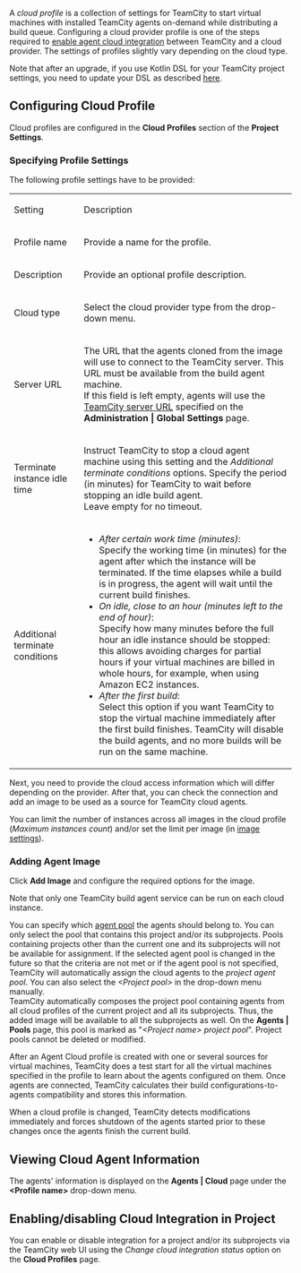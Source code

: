 [//]: # (title: Agent Cloud Profile)
[//]: # (auxiliary-id: Agent Cloud Profile)

A _cloud profile_ is a collection of settings for TeamCity to start virtual machines with installed TeamCity agents on-demand while distributing a build queue. Configuring a cloud provider profile is one of the steps required to [enable agent cloud integration](teamcity-integration-with-cloud-solutions.md) between TeamCity and a cloud provider. The settings of profiles slightly vary depending on the cloud type. 

<tip>

Note that after an upgrade, if you use Kotlin DSL for your TeamCity project settings, you need to update your DSL as described [here](upgrading-dsl.md).
</tip>

## Configuring Cloud Profile

Cloud profiles are configured in the __Cloud Profiles__ section of the __Project Settings__.

### Specifying Profile Settings

The following profile settings have to be provided:

<table><tr>

<td>

Setting


</td>

<td>

Description


</td></tr><tr>

<td>

Profile name


</td>

<td>

Provide a name for the profile.


</td></tr><tr>

<td>

Description


</td>

<td>

Provide an optional profile description.


</td></tr><tr>

<td>

Cloud type


</td>

<td>

Select the cloud provider type from the drop-down menu.


</td></tr><tr>

<td>

Server URL


</td>

<td>

The URL that the agents cloned from the image will use to connect to the TeamCity server. This URL must be available from the build agent machine.   
If this field is left empty, agents will use the [TeamCity server URL](configuring-server-url.md) specified on the __Administration | Global Settings__ page.


</td></tr><tr>

<td>

Terminate instance idle time


</td>

<td>

Instruct TeamCity to stop a cloud agent machine using this setting and the _Additional terminate conditions_ options. Specify the period (in minutes) for TeamCity to wait before stopping an idle build agent.   
Leave empty for no timeout.


</td></tr><tr>

<td id="agent-terminate-condition">

Additional terminate conditions


</td>

<td>

* _After certain work time (minutes)_:   
Specify the working time (in minutes) for the agent after which the instance will be terminated. If the time elapses while a build is in progress, the agent will wait until the current build finishes.
* _On idle, close to an hour (minutes left to the end of hour)_:   
Specify how many minutes before the full hour an idle instance should be stopped: this allows avoiding charges for partial hours if your virtual machines are billed in whole hours, for example, when using Amazon EC2 instances.
* _After the first build_:   
Select this option if you want TeamCity to stop the virtual machine immediately after the first build finishes. TeamCity will disable the build agents, and no more builds will be run on the same machine.

</td></tr></table>

Next, you need to provide the cloud access information which will differ depending on the provider. After that, you can check the connection and add an image to be used as a source for TeamCity cloud agents.

You can limit the number of instances across all images in the cloud profile (_Maximum instances count_) and/or set the limit per image (in [image settings](#Adding+Agent+Image)).

### Adding Agent Image

Click __Add Image__ and configure the required options for the image.

<tip>

Note that only one TeamCity build agent service can be run on each cloud instance.

</tip>

You can specify which [agent pool](configuring-agent-pools.md) the agents should belong to. You can only select the pool that contains this project and/or its subprojects. Pools containing projects other than the current one and its subprojects will not be available for assignment. If the selected agent pool is changed in the future so that the criteria are not met or if the agent pool is not specified, TeamCity will automatically assign the cloud agents to the _project agent pool_. You can also select the _\<Project pool\>_ in the drop-down menu manually.   
TeamCity automatically composes the project pool containing agents from all cloud profiles of the current project and all its subprojects. Thus, the added image will be available to all the subprojects as well. On the __Agents | Pools__ page, this pool is marked as "_\<Project name\> project pool_". Project pools cannot be deleted or modified.

After an Agent Cloud profile is created with one or several sources for virtual machines, TeamCity does a test start for all the virtual machines specified in the profile to learn about the agents configured on them. Once agents are connected, TeamCity calculates their build configurations-to-agents compatibility and stores this information.

When a cloud profile is changed, TeamCity detects modifications immediately and forces shutdown of the agents started prior to these changes once the agents finish the current build.

## Viewing Cloud Agent Information

The agents' information is displayed on the __Agents | Cloud__ page under the __&lt;Profile name&gt;__ drop-down menu.

## Enabling/disabling Cloud Integration in Project

You can enable or disable integration for a project and/or its subprojects via the TeamCity web UI using the _Change cloud integration status_ option on the __Cloud Profiles__ page.
